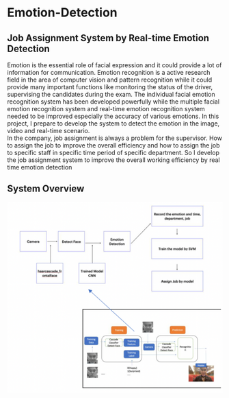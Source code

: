 # Emotion-Detection
## Job Assignment System by Real-time Emotion Detection
Emotion is the essential role of facial expression and it could provide a lot of information for communication. Emotion recognition is a active research field in the area of computer vision and pattern recognition while it could provide many important functions like monitoring the status of the driver, supervising the candidates during the exam. The individual facial emotion recognition system has been developed powerfully while the multiple facial emotion recognition system and real-time emotion recognition system needed to be improved especially the accuracy of various emotions. In this project, I prepare to develop the system to detect the emotion in the image, video and real-time scenario.
</br>
In the company, job assignment is always a problem for the supervisor. How to assign the job to improve the overall efficiency and how to assign the job to specific staff in specific time period of specific department. So I develop the job assignment system to improve the overall working efficiency by real time emotion detection
## System Overview
![This is an image](https://github.com/Phoenix-JI/Emotion-Detection/blob/main/System.png)
